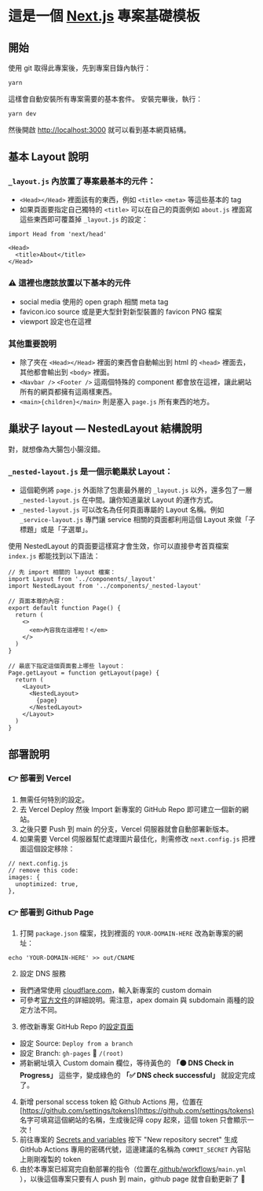 # 這是一個 [Next.js](https://nextjs.org/) 專案基礎模板

## 開始

使用 git 取得此專案後，先到專案目錄內執行：

```bash
yarn
```

這樣會自動安裝所有專案需要的基本套件。
安裝完畢後，執行：

```bash
yarn dev
```

然後開啟 [http://localhost:3000](http://localhost:3000) 就可以看到基本網頁結構。

## 基本 Layout 說明

### `_layout.js` 內放置了專案最基本的元件：

- `<Head></Head>` 裡面該有的東西，例如 `<title>` `<meta>` 等這些基本的 tag
- 如果頁面要指定自己獨特的 `<title>` 可以在自己的頁面例如 `about.js` 裡面寫這些東西即可覆蓋掉 `_layout.js` 的設定：

```tsx
import Head from 'next/head'

<Head>
  <title>About</title>
</Head>
```
### ⚠️ 這裡也應該放置以下基本的元件
- social media 使用的 open graph 相關 meta tag
- favicon.ico source 或是更大型針對新型裝置的 favicon PNG 檔案
- viewport 設定也在這裡

### 其他重要說明
- 除了夾在 `<Head></Head>` 裡面的東西會自動輸出到 html 的 `<head>` 裡面去，其他都會輸出到 `<body>` 裡面。
- `<Navbar />` `<Footer />` 這兩個特殊的 component 都會放在這裡，讓此網站所有的網頁都擁有這兩樣東西。
- `<main>{children}</main>` 則是塞入 `page.js` 所有東西的地方。

## 巢狀子 layout — NestedLayout 結構說明

對，就想像為大腸包小腸沒錯。

### `_nested-layout.js` 是一個示範巢狀 Layout：

- 這個範例將 `page.js` 外面除了包裹最外層的 `_layout.js` 以外，還多包了一層 `_nested-layout.js` 在中間。讓你知道巢狀 Layout 的運作方式。
- `_nested-layout.js` 可以改名為任何頁面專屬的 Layout 名稱。例如 `_service-layout.js` 專門讓 service 相關的頁面都利用這個 Layout 來做「子標題」或是「子選單」。

使用 NestedLayout 的頁面要這樣寫才會生效，你可以直接參考首頁檔案 `index.js` 都能找到以下語法：

```tsx
// 先 import 相關的 layout 檔案：
import Layout from '../components/_layout'
import NestedLayout from '../components/_nested-layout'

// 頁面本尊的內容：
export default function Page() {
  return (
    <>
      <em>內容我在這裡啦！</em>
    </>
  )
}

// 最底下指定這個頁面套上哪些 layout：
Page.getLayout = function getLayout(page) {
  return (
    <Layout>
      <NestedLayout>
        {page}
      </NestedLayout>
    </Layout>
  )
}
```

## 部署說明

### 👉 部署到 **Vercel**

1. 無需任何特別的設定。
1. 去 Vercel Deploy 然後 Import 新專案的 GitHub Repo 即可建立一個新的網站。
1. 之後只要 Push 到 main 的分支，Vercel 伺服器就會自動部署新版本。
1. 如果需要 Vercel 伺服器幫忙處理圖片最佳化，則需修改 `next.config.js` 把裡面這個設定移除：

```tsx
// next.config.js
// remove this code:
images: {
  unoptimized: true,
},
```

### 👉 部署到 **Github Page**

1. 打開 `package.json` 檔案，找到裡面的 `YOUR-DOMAIN-HERE` 改為新專案的網址：

```
echo 'YOUR-DOMAIN-HERE' >> out/CNAME
```

2. 設定 DNS 服務
  - 我們通常使用 [cloudflare.com](https://dash.cloudflare.com/)，輸入新專案的 custom domain
  - 可參考[官方文件](https://docs.github.com/zh/pages/configuring-a-custom-domain-for-your-github-pages-site/managing-a-custom-domain-for-your-github-pages-site)的詳細說明。需注意，apex domain 與 subdomain 兩種的設定方法不同。
3. 修改新專案 GitHub Repo 的[設定頁面](../../settings/pages)
  - 設定 Source: `Deploy from a branch`
  - 設定 Branch: `gh-pages` 📁 `/(root)`
  - 將新網址填入 Custom domain 欄位，等待黃色的 **「🟠 DNS Check in Progress」** 這些字，變成綠色的 **「✅ DNS check successful」** 就設定完成了。
4. 新增 personal sccess token 給 Github Actions 用，位置在 [https://github.com/settings/tokens](https://github.com/settings/tokens) 名字可填寫這個網站的名稱，生成後記得 copy 起來，這個 token 只會顯示一次！
5. 前往專案的 [Secrets and variables](../../settings/secrets/actions) 按下 "New repository secret" 生成 GitHub Actions 專用的密碼代號，這邊建議的名稱為 `COMMIT_SECRET` 內容貼上剛剛複製的 token
6. 由於本專案已經寫完自動部署的指令（位置在[.github/workflows](.github/workflows)/`main.yml` ），以後這個專案只要有人 push 到 main，github page 就會自動更新了 🤘
